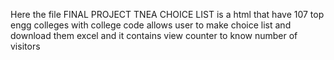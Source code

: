 Here the file FINAL PROJECT TNEA CHOICE LIST is a html that have 107 top engg colleges with college code allows user to make choice list and download them excel and it contains view counter to know number of visitors
